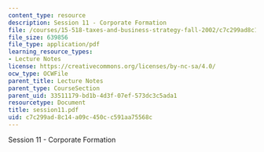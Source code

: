 ```yaml
---
content_type: resource
description: Session 11 - Corporate Formation
file: /courses/15-518-taxes-and-business-strategy-fall-2002/c7c299ad8c14a09c450cc591aa75568c_session11.pdf
file_size: 639856
file_type: application/pdf
learning_resource_types:
- Lecture Notes
license: https://creativecommons.org/licenses/by-nc-sa/4.0/
ocw_type: OCWFile
parent_title: Lecture Notes
parent_type: CourseSection
parent_uid: 33511179-bd1b-4d3f-07ef-573dc3c5ada1
resourcetype: Document
title: session11.pdf
uid: c7c299ad-8c14-a09c-450c-c591aa75568c
---
```

Session 11 - Corporate Formation
